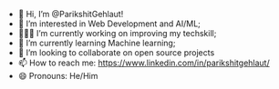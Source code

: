- 👋 Hi, I’m @ParikshitGehlaut!
- 👀 I’m interested in Web Development and AI/ML;
- 👨🏽‍💻 I’m currently working on improving my techskill;
- 🌱 I’m currently learning Machine learning;
- 💞️ I’m looking to collaborate on open source projects
- 📫 How to reach me: https://www.linkedin.com/in/parikshitgehlaut/
- 😄 Pronouns: He/Him


